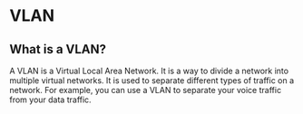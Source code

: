 # VLAN

## What is a VLAN?

A VLAN is a Virtual Local Area Network. It is a way to divide a network into multiple virtual networks. It is used to separate different types of traffic on a network. For example, you can use a VLAN to separate your voice traffic from your data traffic.
